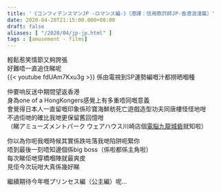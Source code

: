 ```yaml
---
title: '《コンフィデンスマンJP -ロマンス編-》（港譯：信用欺詐師JP-香港浪漫篇）'
date: 2020-04-20T21:15:00.000+08:00
draft: false
aliases: [ "/2020/04/jp-jp.html" ]
tags : [amusement - films]
---
```


輕鬆惹笑情節又夠誇張  
好難唔一直追住睇呢  
{{< youtube fdUAm7Kxu3g >}}
係由電視到SP運勢編嘅汁都撈晒嗰種  
  
仲要响反送中期間望返香港  
身為one of a HongKongers感覺上有多重唔同嘅意義  
會覺得日本人一直留嘅印象係珍寶海鮮舫死亡遊戲造型功夫同唐樓怪怪地咁  
不過佢哋的確比我哋更保留舊回憶咁  
（睇アミューズメントパーク ウェアハウス川崎店個[電脳九龍城砦](https://www.hidie.net/2019/07/day1.html)就知啦）  
  
你以為你呃我嘅時候其實係跌咗落我哋陷阱呃緊你  
唔到最後一刻唔知邊個係big boss（係啦都係主角啦）  
每次睇佢哋穿橋嗰陣就最爽皮  
見佢今次玩咁大真係幾好睇  
  
繼續期待今年嘅プリンセス編（公主編）呢...